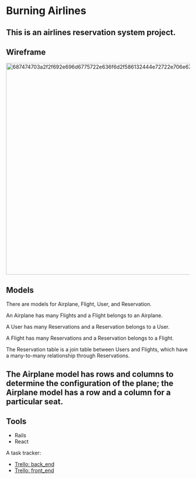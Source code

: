 # Burning Airlines

This is an airlines reservation system project.
---

## Wireframe
<img width="579" alt="687474703a2f2f692e696d6775722e636f6d2f586132444e72722e706e67" src="https://user-images.githubusercontent.com/33978352/57339080-599ab680-7173-11e9-8207-adcccf4f0d0d.png">

## Models

There are models for Airplane, Flight, User, and Reservation.

An Airplane has many Flights and a Flight belongs to an Airplane.

A User has many Reservations and a Reservation belongs to a User.

A Flight has many Reservations and a Reservation belongs to a Flight.

The Reservation table is a join table between Users and Flights, which have a many-to-many relationship through Reservations.

The Airplane model has rows and columns to determine the configuration of the plane; the Airplane model has a row and a column for a particular seat.
---

## Tools

* Rails
* React

A task tracker:
  * [Trello: back_end](https://trello.com/b/ZO5I2g4T/burning-airlines-backend)
  * [Trello: front_end](https://trello.com/b/2EePjWEP/burning-airlines-frontend)